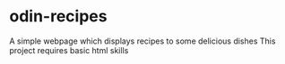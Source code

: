 # odin-recipes
A simple webpage which displays recipes to some delicious dishes 
This project requires basic html skills 
